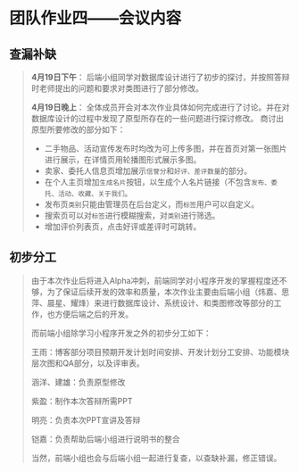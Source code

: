 # 团队作业四——会议内容

## 查漏补缺
> **4月19日下午**：
> 后端小组同学对数据库设计进行了初步的探讨，并按照答辩时老师提出的问题和要求对类图进行了部分修改。
> 
> **4月19日晚上**：
> 全体成员开会对本次作业具体如何完成进行了讨论。并在对数据库设计的过程中发现了原型所存在的一些问题进行探讨修改。
> 商讨出原型所要修改的部分如下：
> + 二手物品、活动宣传发布时均改为可上传多图，并在首页对第一张图片进行展示，在详情页用轮播图形式展示多图。
> + 卖家、委托人信息页增加展示``信誉分``和``好评、差评数量``的部分。
> + 在个人主页增加``生成名片``按钮，以生成个人名片链接（不包含``发布、委托、活动、收藏、关于我们``。
> + 发布页``类别``只能由管理员在后台定义，而``标签``用户可以自定义。
> + 搜索页可以对``标签``进行模糊搜索，对``类别``进行筛选。
> + 增加评价列表页，点击好评或差评时可跳转。

## 初步分工
> 由于本次作业后将进入Alpha冲刺，前端同学对小程序开发的掌握程度还不够，为了保证后续开发的效率和质量，本次作业主要由后端小组（炜嘉、思萍、晨星、耀烽）来进行数据库设计、系统设计、和类图修改等部分的工作，也方便后端之后的开发。
> 
> 而前端小组除学习小程序开发之外的初步分工如下： 
> 
> 王雨：博客部分项目预期开发计划时间安排、开发计划分工安排、功能模块层次图和QA部分，以及评审表。
> 
> 涵洋、建雄：负责原型修改
> 
> 紫盈：制作本次答辩所需PPT
> 
> 明亮：负责本次PPT宣讲及答辩
>
> 铠嘉：负责帮助后端小组进行说明书的整合
> 
> 当然，前端小组也会与后端小组一起进行复查，以查缺补漏，修正错误。

